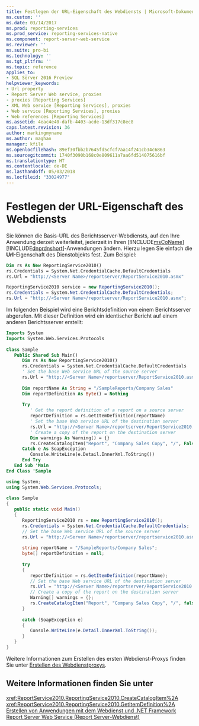 ```yaml
---
title: Festlegen der URL-Eigenschaft des Webdiensts | Microsoft-Dokumentation
ms.custom: ''
ms.date: 03/14/2017
ms.prod: reporting-services
ms.prod_service: reporting-services-native
ms.component: report-server-web-service
ms.reviewer: ''
ms.suite: pro-bi
ms.technology: ''
ms.tgt_pltfrm: ''
ms.topic: reference
applies_to:
- SQL Server 2016 Preview
helpviewer_keywords:
- Url property
- Report Server Web service, proxies
- proxies [Reporting Services]
- XML Web service [Reporting Services], proxies
- Web service [Reporting Services], proxies
- Web references [Reporting Services]
ms.assetid: 4eac4e40-dafb-4403-acde-13df317c8ec8
caps.latest.revision: 36
author: markingmyname
ms.author: maghan
manager: kfile
ms.openlocfilehash: 89ef30fbb2b7645fd5cfcf7aa14f241cb34c6863
ms.sourcegitcommit: 1740f3090b168c0e809611a7aa6fd514075616bf
ms.translationtype: HT
ms.contentlocale: de-DE
ms.lasthandoff: 05/03/2018
ms.locfileid: "33024977"
---
```

# <a name="setting-the-url-property-of-the-web-service"></a>Festlegen der URL-Eigenschaft des Webdiensts
  Sie können die Basis-URL des Berichtsserver-Webdiensts, auf den Ihre Anwendung derzeit weiterleitet, jederzeit in Ihren [!INCLUDE[msCoName](../../../includes/msconame-md.md)] [!INCLUDE[dnprdnshort](../../../includes/dnprdnshort-md.md)]-Anwendungen ändern. Hierzu legen Sie einfach die **Url**-Eigenschaft des Dienstobjekts fest. Zum Beispiel:  
  
```vb  
Dim rs As New ReportingService2010()  
rs.Credentials = System.Net.CredentialCache.DefaultCredentials  
rs.Url = "http://<Server Name>/reportserver/ReportService2010.asmx"  
```  
  
```csharp  
ReportingService2010 service = new ReportingService2010();  
rs.Credentials = System.Net.CredentialCache.DefaultCredentials;  
rs.Url = "http://<Server Name>/reportserver/ReportService2010.asmx";  
```  
  
 Im folgenden Beispiel wird eine Berichtsdefinition von einem Berichtsserver abgerufen. Mit dieser Definition wird ein identischer Bericht auf einem anderen Berichtsserver erstellt:  
  
```vb  
Imports System  
Imports System.Web.Services.Protocols  
  
Class Sample  
   Public Shared Sub Main()  
      Dim rs As New ReportingService2010()  
      rs.Credentials = System.Net.CredentialCache.DefaultCredentials  
      ' Set the base Web service URL of the source server  
      rs.Url = "http://<Server Name>/reportserver/ReportService2010.asmx"  
  
      Dim reportName As String = "/SampleReports/Company Sales"  
      Dim reportDefinition As Byte() = Nothing  
  
      Try  
         ' Get the report definition of a report on a source server  
         reportDefinition = rs.GetItemDefinition(reportName)  
         ' Set the base Web service URL of the destination server  
         rs.Url = "http://<Server Name>/reportserver/ReportService2010.asmx"  
         ' Create a copy of the report on the destination server  
         Dim warnings As Warning() = {}  
         rs.CreateCatalogItem("Report", "Company Sales Copy", "/", False, reportDefinition, Nothing, warnings)        
      Catch e As SoapException  
         Console.WriteLine(e.Detail.InnerXml.ToString())  
      End Try  
   End Sub 'Main  
End Class 'Sample  
```  
  
```csharp  
using System;  
using System.Web.Services.Protocols;  
  
class Sample  
{  
   public static void Main()  
   {  
      ReportingService2010 rs = new ReportingService2010();  
      rs.Credentials = System.Net.CredentialCache.DefaultCredentials;  
      // Set the base Web service URL of the source server  
      rs.Url = "http://<Server Name>/reportserver/reportservice2010.asmx";  
  
      string reportName = "/SampleReports/Company Sales";  
      byte[] reportDefinition = null;  
  
      try  
      {  
         reportDefinition = rs.GetItemDefinition(reportName);  
         // Set the base Web service URL of the destination server  
         rs.Url = "http://<Server Name>/reportserver/ReportService2010.asmx";  
         // Create a copy of the report on the destination server  
         Warning[] warnings = {};  
         rs.CreateCatalogItem("Report", "Company Sales Copy", "/", false, reportDefinition, null, out warnings);  
      }  
  
      catch (SoapException e)  
      {  
         Console.WriteLine(e.Detail.InnerXml.ToString());   
      }  
   }  
}  
```  
  
 Weitere Informationen zum Erstellen des ersten Webdienst-Proxys finden Sie unter [Erstellen des Webdienstproxys](../../../reporting-services/report-server-web-service/net-framework/creating-the-web-service-proxy.md).  
  
## <a name="see-also"></a>Weitere Informationen finden Sie unter  
 <xref:ReportService2010.ReportingService2010.CreateCatalogItem%2A>   
 <xref:ReportService2010.ReportingService2010.GetItemDefinition%2A>   
 [Erstellen von Anwendungen mit dem Webdienst und .NET Framework](../../../reporting-services/report-server-web-service/net-framework/building-applications-using-the-web-service-and-the-net-framework.md)   
 [Report Server Web Service (Report Server-Webdienst)](../../../reporting-services/report-server-web-service/report-server-web-service.md)  
  
  
